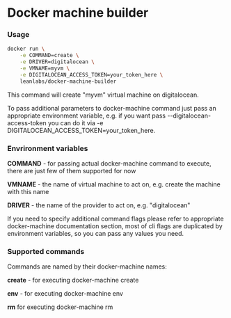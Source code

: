 # Docker machine builder

### Usage

```bash
docker run \
    -e COMMAND=create \
    -e DRIVER=digitalocean \
    -e VMNAME=myvm \
    -e DIGITALOCEAN_ACCESS_TOKEN=your_token_here \
    leanlabs/docker-machine-builder
```

This command will create "myvm" virtual machine on digitalocean.

To pass additional parameters to docker-machine command just pass an appropriate environment variable, 
e.g. if you want pass --digitalocean-access-token you can do it via -e DIGITALOCEAN_ACCESS_TOKEN=your_token_here.

### Envrironment variables

**COMMAND** - for passing actual docker-machine command to execute, there are just few of them supported for now

**VMNAME**  - the name of virtual machine to act on, e.g. create the machine with this name

**DRIVER**  - the name of the provider to act on, e.g. "digitalocean"

If you need to specify additional command flags please refer to appropriate docker-machine documentation section, most of cli flags are duplicated by environment variables, so you can pass any values you need.

### Supported commands

Commands are named by their docker-machine names:

**create** - for executing docker-machine create

**env** - for executing docker-machine env

**rm** for executing docker-machine rm
